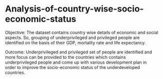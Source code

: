 # Analysis-of-country-wise-socio-economic-status

Objective: The dataset contains country wise details of economic and social aspects. So, grouping of underprivileged and privileged people are identified on the basis 
of their GDP, mortality rate and life expectancy.

Outcome: Underprivileged and privileged set of people are identified and more focus can be provided to the countries which contains underprivileged people and come up with 
various development plan in order to improve the socio-economic status of the underdeveloped countries.

